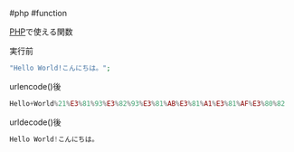  #php #function 

[PHP](PHP.md)で使える関数

実行前
```php
"Hello World!こんにちは。";
```

urlencode()後
```php
Hello+World%21%E3%81%93%E3%82%93%E3%81%AB%E3%81%A1%E3%81%AF%E3%80%82
```

urldecode()後
```php
Hello World!こんにちは。
```